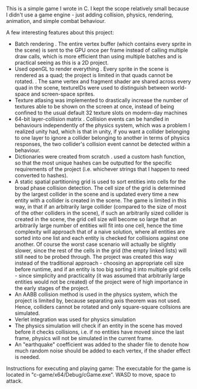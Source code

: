 This is a simple game I wrote in C. I kept the scope relatively small because I didn't use a game engine - just adding collision, physics, rendering, animation, and simple combat behaviour.

A few interesting features about this project:
-  Batch rendering
  .  The entire vertex buffer (which contains every sprite in the scene) is sent to the GPU once per frame instead of calling multiple draw calls, which is more efficient than using multiple batches and is practical seeing as this is a 2D project.
-  Used openGL to render everything
  .  Every sprite in the scene is rendered as a quad; the project is limited in that quads cannot be rotated.
  .  The same vertex and fragment shader are shared across every quad in the scene, textureIDs were used to distinguish between world-space and screen-space sprites.
-  Texture atlasing was implemented to drastically increase the number of textures able to be shown on the screen at once, instead of being confined to the usual default 32 texture slots on modern-day machines
-  64-bit layer-collision matrix
  .  Collision events can be handled in behaviours independently of the physics system, which was a problem I realized unity had, which is that in unity, if you want a collider belonging to one layer to ignore a collider belonging to another in terms of physics responses, the two collider's collision event cannot be detected within a behaviour.
-  Dictionaries were created from scratch
  .  used a custom hash function, so that the most unique hashes can be outputted for the specific requirements of the project (i.e. whichever strings that I happen to need converted to hashes).
-  A static spatial partitioning grid is used to sort entities into cells for the broad phase collision detection. The cell size of the grid is determined by the largest collider in the scene and is updated every time a new entity with a collider is created in the scene. The game is limited in this way, in that if an arbitrarily large collider (compared to the size of most of the other colliders in the scene), if such an arbitrarily sized collider is created in the scene, the grid cell size will become so large that an arbitrarily large number of entities will fit into one cell, hence the time complexity will approach that of a naive solution, where all entities are sorted into one list and each entity is checked for collisions against one another. Of course the worst case scenario will actually be slightly slower, since the rest of the cells in the grid (the empty linked lists) will still need to be probed through. The project was created this way instead of the traditional approach - choosing an appropriate cell size before runtime, and if an entity is too big sorting it into multiple grid cells - since simplicity and practicality (it was assumed that arbitrarily large entities would not be created) of the project were of high importance in the early stages of the project.
-  An AABB collision method is used in the physics system, which the project is limited by, because separating axis theorem was not used. Hence, colliders cannot be rotated and only square-square collsions are simulated.
-  Verlet integration was used for physics simulation
-  The physics simulation will check if an entity in the scene has moved before it checks collisions, i.e. if no entities have moved since the last frame, physics will not be simulated in the current frame.
-  An "earthquake" coefficient was added to the shader file to denote how much random noise should be added to each vertex, if the shader effect is needed.

Instructions for executing and playing game:
The executable for the game is located in "c-game/x64/Debug/cGame.exe". WASD to move, space to attack.
